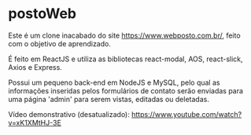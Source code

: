 # postoWeb

Este é um clone inacabado do site https://www.webposto.com.br/, feito com o objetivo de aprendizado.

É feito em ReactJS e utiliza as bibliotecas react-modal, AOS, react-slick, Axios e Express.

Possui um pequeno back-end em NodeJS e MySQL, pelo qual as informações inseridas pelos formulários de contato serão enviadas para uma página 'admin' para serem vistas, editadas ou deletadas.

Vídeo demonstrativo (desatualizado): https://www.youtube.com/watch?v=xK1XMtHJ-3E
